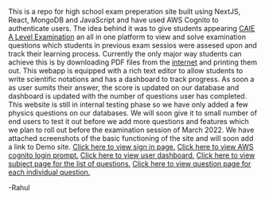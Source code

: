This is a repo for high school exam preperation site built using NextJS, React, MongoDB and JavaScript and have used AWS Cognito to authenticate users. The idea behind it was to give students appearing [CAIE A Level Examination](https://www.cambridgeinternational.org/programmes-and-qualifications/cambridge-advanced/cambridge-international-as-and-a-levels/) an all in one platform to view and solve examination questions which students in previous exam sessios were assesed upon and track their learning process. Currently the only major way students can achieve this is by downloading PDF files from the [internet](https://papers.xtremepape.rs/CAIE/AS%20and%20A%20Level/) and printing them out. This webapp is equipped with a rich text editor to allow students to write scientific notations and has a dashboard to track progress. As soon a as user sumits their answer, the score is updated on our database and dashboard is updated with the number of questions user has completed. This website is still in internal testing phase so we have only added a few physics questions on our databases. We will soon give it to small number of end users to test it out before we add more questions and features which we plan to roll out before the examination session of March 2022. We have attached screenshots of the basic functioning of the site and will soon add a link to Demo site. 
 [Click here to view sign in page.](https://drive.google.com/file/d/1n0nGKao1djGeIOxuiqnzGB7VwvTv5ZFO/view?usp=sharing)
 [Click here to view AWS cognito login prompt.](https://drive.google.com/file/d/1-JBbjJJ9DcYrcVrjYvqcpe8y3dfctWZ2/view?usp=sharing)
 [Click here to view user dashboard.](https://drive.google.com/file/d/16cLvGLeCwDEtsnta6NTYWPHEh3ghM-2U/view?usp=sharing)
 [Click here to view subject page for the list of questions.](https://drive.google.com/file/d/1kp9RL5MTh_ttAc3IJlN7FC-rKsIHrimx/view?usp=sharing)
 [Click here to view question page for each individual question.](https://drive.google.com/file/d/1AbV8YYJbzE3X22CIBRYzAPsYGYsNCPnu/view?usp=sharing)

-Rahul
